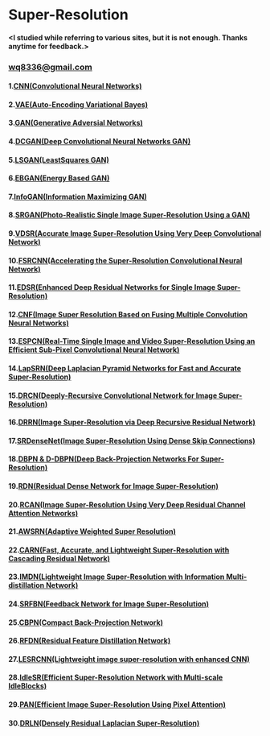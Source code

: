 # Super-Resolution

#### <I studied while referring to various sites, but it is not enough. Thanks anytime for feedback.>
### <wq8336@gmail.com>

#### 1.[CNN(Convolutional Neural Networks)](https://arxiv.org/abs/1408.5882)
#### 2.[VAE(Auto-Encoding Variational Bayes)](https://arxiv.org/abs/1312.6114)
#### 3.[GAN(Generative Adversial Networks)](https://arxiv.org/abs/1406.2661)
#### 4.[DCGAN(Deep Convolutional Neural Networks GAN)](https://arxiv.org/abs/1511.06434)
#### 5.[LSGAN(LeastSquares GAN)](https://arxiv.org/pdf/1611.04076v2.pdf)
#### 6.[EBGAN(Energy Based GAN)](https://arxiv.org/pdf/1609.03126.pdf)
#### 7.[InfoGAN(Information Maximizing GAN)](https://arxiv.org/abs/1606.03657)
#### 8.[SRGAN(Photo-Realistic Single Image Super-Resolution Using a GAN)](https://arxiv.org/abs/1609.04802)
#### 9.[VDSR(Accurate Image Super-Resolution Using Very Deep Convolutional Network)](https://cv.snu.ac.kr/research/VDSR/)
#### 10.[FSRCNN(Accelerating the Super-Resolution Convolutional Neural Network)](https://arxiv.org/abs/1608.00367)
#### 11.[EDSR(Enhanced Deep Residual Networks for Single Image Super-Resolution)](https://arxiv.org/abs/1707.02921)
#### 12.[CNF(Image Super Resolution Based on Fusing Multiple Convolution Neural Networks)](https://ieeexplore.ieee.org/document/8014876)
#### 13.[ESPCN(Real-Time Single Image and Video Super-Resolution Using an Efficient Sub-Pixel Convolutional Neural Network)](https://arxiv.org/abs/1609.05158)
#### 14.[LapSRN(Deep Laplacian Pyramid Networks for Fast and Accurate Super-Resolution)](https://arxiv.org/abs/1704.03915)
#### 15.[DRCN(Deeply-Recursive Convolutional Network for Image Super-Resolution)](https://arxiv.org/abs/1511.04491)
#### 16.[DRRN(Image Super-Resolution via Deep Recursive Residual Network)](https://openaccess.thecvf.com/content_cvpr_2017/papers/Tai_Image_Super-Resolution_via_CVPR_2017_paper.pdf)
#### 17.[SRDenseNet(Image Super-Resolution Using Dense Skip Connections)](https://openaccess.thecvf.com/content_ICCV_2017/papers/Tong_Image_Super-Resolution_Using_ICCV_2017_paper.pdf)
#### 18.[DBPN & D-DBPN(Deep Back-Projection Networks For Super-Resolution)](https://arxiv.org/abs/1803.02735)
#### 19.[RDN(Residual Dense Network for Image Super-Resolution)](https://arxiv.org/abs/1802.08797)
#### 20.[RCAN(Image Super-Resolution Using Very Deep Residual Channel Attention Networks)](https://arxiv.org/abs/1807.02758) 
#### 21.[AWSRN(Adaptive Weighted Super Resolution)](https://arxiv.org/abs/1904.02358)
#### 22.[CARN(Fast, Accurate, and Lightweight Super-Resolution with Cascading Residual Network)](https://arxiv.org/abs/1803.08664)
#### 23.[IMDN(Lightweight Image Super-Resolution with Information Multi-distillation Network)](https://arxiv.org/abs/1909.11856)
#### 24.[SRFBN(Feedback Network for Image Super-Resolution)](https://arxiv.org/abs/1903.09814)
#### 25.[CBPN(Compact Back-Projection Network)](https://www.semanticscholar.org/paper/Efficient-Single-Image-Super-Resolution-via-Hybrid-Zhu-Zhao/9fabdda717babe074670d754ec77281d3a70c677)
#### 26.[RFDN(Residual Feature Distillation Network)](https://arxiv.org/abs/2009.11551)
#### 27.[LESRCNN(Lightweight image super-resolution with enhanced CNN)](https://arxiv.org/abs/2007.04344)
#### 28.[IdleSR(Efficient Super-Resolution Network with Multi-scale IdleBlocks)](https://link.springer.com/chapter/10.1007/978-3-030-67070-2_8)
#### 29.[PAN(Efficient Image Super-Resolution Using Pixel Attention)](https://arxiv.org/abs/2010.01073)
#### 30.[DRLN(Densely Residual Laplacian Super-Resolution)](https://arxiv.org/abs/1906.12021)


